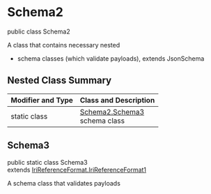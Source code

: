# Schema2
public class Schema2

A class that contains necessary nested
- schema classes (which validate payloads), extends JsonSchema

## Nested Class Summary
| Modifier and Type | Class and Description |
| ----------------- | ---------------------- |
| static class | [Schema2.Schema3](#schema3)<br> schema class |

## Schema3
public static class Schema3<br>
extends [IriReferenceFormat.IriReferenceFormat1](../../../../../../../../components/schemas/IriReferenceFormat.md#irireferenceformat1)

A schema class that validates payloads
